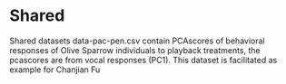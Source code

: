 # Shared
Shared datasets
data-pac-pen.csv contain PCAscores of behavioral responses of Olive Sparrow individuals to playback treatments, the pcascores are from vocal responses (PC1). This dataset is facilitated as example for Chanjian Fu
